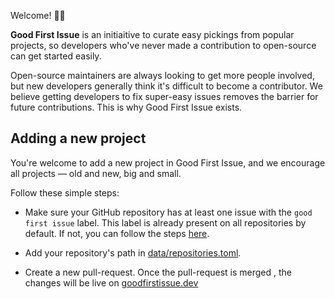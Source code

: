 
Welcome! 👋🏼

**Good First Issue** is an initiaitive to curate easy pickings from popular projects, so developers who've never made a contribution to open-source can get started easily.
  
Open-source maintainers are always looking  to get more people involved, but new developers generally think it's difficult to become a contributor. We believe getting developers to fix super-easy issues removes the barrier for future contributions. This is why Good First Issue exists.
 
## Adding a new project  
 
You're welcome to add a new project in Good First Issue, and we encourage all projects &mdash; old and new, big and small.

Follow these simple steps:

* Make sure your GitHub repository has at least one issue with the `good first issue` label. This label is already present on all repositories by default. If not, you can follow the steps [here](https://help.github.com/en/github/managing-your-work-on-github/applying-labels-to-issues-and-pull-requests).

* Add your repository's path in [data/repositories.toml](data/repositories.toml).

* Create a new pull-request. Once the pull-request is merged , the changes will be live on [goodfirstissue.dev](https://goodfirstissue.dev/)
 


